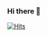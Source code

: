 ### Hi there 👋

[![Hits](https://hits.seeyoufarm.com/api/count/incr/badge.svg?url=https%3A%2F%2Fgithub.com%2Fheechul90&count_bg=%2379C83D&title_bg=%23555555&icon=humblebundle.svg&icon_color=%23E7E7E7&title=hits&edge_flat=false)](https://hits.seeyoufarm.com)
